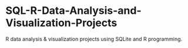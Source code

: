 # SQL-R-Data-Analysis-and-Visualization-Projects
R data analysis &amp; visualization projects using SQLite and R programming. 

